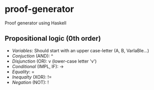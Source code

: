 # proof-generator
Proof generator using Haskell

## Propositional logic (0th order)
* *Variables*:  Should start with an upper case-letter (A, B, VarIaBle...)
* *Conjuction* (AND): ^
* *Disjunction* (OR): v (lower-case letter 'v')
* *Conditional* (IMPL, IF): -> 
* *Equality*: =
* *Inequalty* (XOR): !=
* *Negation* (NOT): !
